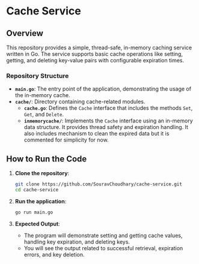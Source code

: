# Cache Service

## Overview

This repository provides a simple, thread-safe, in-memory caching service written in Go. The service supports basic cache operations like setting, getting, and deleting key-value pairs with configurable expiration times.

### Repository Structure

- **`main.go`**: The entry point of the application, demonstrating the usage of the in-memory cache.
- **`cache/`**: Directory containing cache-related modules.
  - **`cache.go`**: Defines the `Cache` interface that includes the methods `Set`, `Get`, and `Delete`.
  - **`inmemorycache/`**: Implements the `Cache` interface using an in-memory data structure. It provides thread safety and expiration handling. It also includes mechanism to clean the expired data but it is commented for simplicity for now.



## How to Run the Code

1. **Clone the repository**:
    ```bash
    git clone https://github.com/SouravChoudhary/cache-service.git
    cd cache-service
    ```

2. **Run the application**:
    ```bash
    go run main.go
    ```

3. **Expected Output**:
   - The program will demonstrate setting and getting cache values, handling key expiration, and deleting keys.
   - You will see the output related to successful retrieval, expiration errors, and key deletion.

